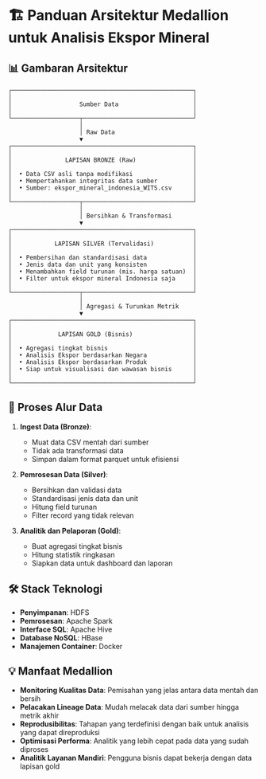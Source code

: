 # 🏗️ Panduan Arsitektur Medallion untuk Analisis Ekspor Mineral

## 📊 Gambaran Arsitektur

```
┌───────────────────────────────────────────────────┐
│                                                   │
│                   Sumber Data                     │
│                                                   │
└───────────────────┬───────────────────────────────┘
                    │
                    │ Raw Data
                    ▼
┌───────────────────────────────────────────────────┐
│                                                   │
│               LAPISAN BRONZE (Raw)                │
│                                                   │
│  • Data CSV asli tanpa modifikasi                 │
│  • Mempertahankan integritas data sumber          │
│  • Sumber: ekspor_mineral_indonesia_WITS.csv      │
│                                                   │
└───────────────────┬───────────────────────────────┘
                    │
                    │ Bersihkan & Transformasi
                    ▼
┌───────────────────────────────────────────────────┐
│                                                   │
│            LAPISAN SILVER (Tervalidasi)           │
│                                                   │
│  • Pembersihan dan standardisasi data             │
│  • Jenis data dan unit yang konsisten             │
│  • Menambahkan field turunan (mis. harga satuan)  │
│  • Filter untuk ekspor mineral Indonesia saja     │
│                                                   │
└───────────────────┬───────────────────────────────┘
                    │
                    │ Agregasi & Turunkan Metrik
                    ▼
┌───────────────────────────────────────────────────┐
│                                                   │
│             LAPISAN GOLD (Bisnis)                 │
│                                                   │
│  • Agregasi tingkat bisnis                        │
│  • Analisis Ekspor berdasarkan Negara             │
│  • Analisis Ekspor berdasarkan Produk             │
│  • Siap untuk visualisasi dan wawasan bisnis      │
│                                                   │
└───────────────────────────────────────────────────┘
```

## 🔄 Proses Alur Data

1. **Ingest Data (Bronze)**:
   - Muat data CSV mentah dari sumber
   - Tidak ada transformasi data
   - Simpan dalam format parquet untuk efisiensi

2. **Pemrosesan Data (Silver)**:
   - Bersihkan dan validasi data
   - Standardisasi jenis data dan unit
   - Hitung field turunan
   - Filter record yang tidak relevan

3. **Analitik dan Pelaporan (Gold)**:
   - Buat agregasi tingkat bisnis
   - Hitung statistik ringkasan
   - Siapkan data untuk dashboard dan laporan

## 🛠️ Stack Teknologi

- **Penyimpanan**: HDFS
- **Pemrosesan**: Apache Spark
- **Interface SQL**: Apache Hive
- **Database NoSQL**: HBase
- **Manajemen Container**: Docker

## 💡 Manfaat Medallion

- **Monitoring Kualitas Data**: Pemisahan yang jelas antara data mentah dan bersih
- **Pelacakan Lineage Data**: Mudah melacak data dari sumber hingga metrik akhir
- **Reprodusibilitas**: Tahapan yang terdefinisi dengan baik untuk analisis yang dapat direproduksi
- **Optimisasi Performa**: Analitik yang lebih cepat pada data yang sudah diproses
- **Analitik Layanan Mandiri**: Pengguna bisnis dapat bekerja dengan data lapisan gold
